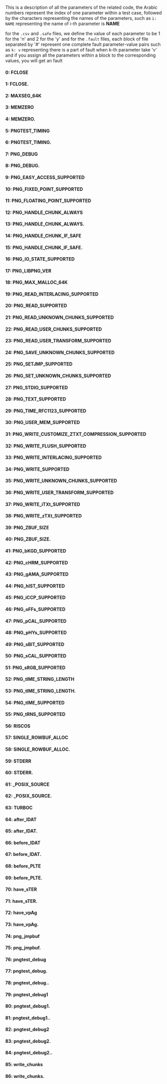 This is a description of all the parameters of the related code,
the Arabic numbers represent the index of one parameter within a test case,
followed by the characters representing the names of the parameters,
such as `i: NAME` representing the name of i-th parameter is **NAME** 


for the `.csv` and `.safe` files, we define the value of each parameter to be 1 for the 'n' and 2 for the 'y'
and for the `.fault` files, each block of file separated by '#' represent one complete fault parameter-value pairs
such as `k: v` representing there is a part of fault when k-th parameter take 'v'
and if you assign all the parameters within a block to the corresponding values, you will get an fault


#### 0: FCLOSE 
#### 1: FCLOSE. 
#### 2: MAXSEG_64K 
#### 3: MEMZERO 
#### 4: MEMZERO. 
#### 5: PNGTEST_TIMING 
#### 6: PNGTEST_TIMING. 
#### 7: PNG_DEBUG 
#### 8: PNG_DEBUG. 
#### 9: PNG_EASY_ACCESS_SUPPORTED 
#### 10: PNG_FIXED_POINT_SUPPORTED 
#### 11: PNG_FLOATING_POINT_SUPPORTED 
#### 12: PNG_HANDLE_CHUNK_ALWAYS 
#### 13: PNG_HANDLE_CHUNK_ALWAYS. 
#### 14: PNG_HANDLE_CHUNK_IF_SAFE 
#### 15: PNG_HANDLE_CHUNK_IF_SAFE. 
#### 16: PNG_IO_STATE_SUPPORTED 
#### 17: PNG_LIBPNG_VER 
#### 18: PNG_MAX_MALLOC_64K 
#### 19: PNG_READ_INTERLACING_SUPPORTED 
#### 20: PNG_READ_SUPPORTED 
#### 21: PNG_READ_UNKNOWN_CHUNKS_SUPPORTED 
#### 22: PNG_READ_USER_CHUNKS_SUPPORTED 
#### 23: PNG_READ_USER_TRANSFORM_SUPPORTED 
#### 24: PNG_SAVE_UNKNOWN_CHUNKS_SUPPORTED 
#### 25: PNG_SETJMP_SUPPORTED 
#### 26: PNG_SET_UNKNOWN_CHUNKS_SUPPORTED 
#### 27: PNG_STDIO_SUPPORTED 
#### 28: PNG_TEXT_SUPPORTED 
#### 29: PNG_TIME_RFC1123_SUPPORTED 
#### 30: PNG_USER_MEM_SUPPORTED 
#### 31: PNG_WRITE_CUSTOMIZE_ZTXT_COMPRESSION_SUPPORTED 
#### 32: PNG_WRITE_FLUSH_SUPPORTED 
#### 33: PNG_WRITE_INTERLACING_SUPPORTED 
#### 34: PNG_WRITE_SUPPORTED 
#### 35: PNG_WRITE_UNKNOWN_CHUNKS_SUPPORTED 
#### 36: PNG_WRITE_USER_TRANSFORM_SUPPORTED 
#### 37: PNG_WRITE_iTXt_SUPPORTED 
#### 38: PNG_WRITE_zTXt_SUPPORTED 
#### 39: PNG_ZBUF_SIZE 
#### 40: PNG_ZBUF_SIZE. 
#### 41: PNG_bKGD_SUPPORTED 
#### 42: PNG_cHRM_SUPPORTED 
#### 43: PNG_gAMA_SUPPORTED 
#### 44: PNG_hIST_SUPPORTED 
#### 45: PNG_iCCP_SUPPORTED 
#### 46: PNG_oFFs_SUPPORTED 
#### 47: PNG_pCAL_SUPPORTED 
#### 48: PNG_pHYs_SUPPORTED 
#### 49: PNG_sBIT_SUPPORTED 
#### 50: PNG_sCAL_SUPPORTED 
#### 51: PNG_sRGB_SUPPORTED 
#### 52: PNG_tIME_STRING_LENGTH 
#### 53: PNG_tIME_STRING_LENGTH. 
#### 54: PNG_tIME_SUPPORTED 
#### 55: PNG_tRNS_SUPPORTED 
#### 56: RISCOS 
#### 57: SINGLE_ROWBUF_ALLOC 
#### 58: SINGLE_ROWBUF_ALLOC. 
#### 59: STDERR 
#### 60: STDERR. 
#### 61: _POSIX_SOURCE 
#### 62: _POSIX_SOURCE. 
#### 63: __TURBOC__ 
#### 64: after_IDAT 
#### 65: after_IDAT. 
#### 66: before_IDAT 
#### 67: before_IDAT. 
#### 68: before_PLTE 
#### 69: before_PLTE. 
#### 70: have_sTER 
#### 71: have_sTER. 
#### 72: have_vpAg 
#### 73: have_vpAg. 
#### 74: png_jmpbuf 
#### 75: png_jmpbuf. 
#### 76: pngtest_debug 
#### 77: pngtest_debug. 
#### 78: pngtest_debug.. 
#### 79: pngtest_debug1 
#### 80: pngtest_debug1. 
#### 81: pngtest_debug1.. 
#### 82: pngtest_debug2 
#### 83: pngtest_debug2. 
#### 84: pngtest_debug2.. 
#### 85: write_chunks 
#### 86: write_chunks. 
